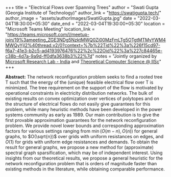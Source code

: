 +++
title = "Electrical Flows over Spanning Trees"
author = "Swati Gupta (Georgia Institute of Technology)"
author_link = "https://swatigupta.tech/"
author_image = "assets/authorImages/SwatiGupta.jpg"
date = "2022-03-04T18:30:00+05:30"
date_end = "2022-03-04T19:30:00+05:30"
location = "Microsoft Teams Meeting"
location_link = "https://teams.microsoft.com/l/meetup-join/19%3ameeting_ZGE3NDg5NzktMWQ0Zi00MzFmLTg5OTgtMTMyYWM4MWQyYjI2%40thread.v2/0?context=%7b%22Tid%22%3a%226f15cd97-f6a7-41e3-b2c5-ad4193976476%22%2c%22Oid%22%3a%227c84465e-c38b-4d7a-9a9d-ff0dfa3638b3%22%7d"
notes = "Jointly organized by <a href = "https://www.microsoft.com/en-us/research/lab/microsoft-research-india/" target= "_blank">Microsoft Research Lab - India</a> and <a href='https://www.csa.iisc.ac.in/theoretical-computer-science/' target= "_blank">Theoretical Computer Science @ IISc</a>"
+++

<b>Abstract:</b> The network reconfiguration problem seeks to find a rooted tree T such that the energy of the (unique)
feasible electrical flow over T is minimized. The tree requirement on the support of the flow is motivated by
operational constraints in electricity distribution networks. The bulk of existing results on convex optimization over
vertices of polytopes and on the structure of electrical flows do not easily give guarantees for this problem, while
many heuristic methods have been developed in the power systems community as early as 1989. Our main contribution
is to give the first provable approximation guarantees for the network reconfiguration problem. We provide novel lower
bounds and corresponding approximation factors for various settings ranging from $\min(O(m-n), O(n))$ for general
graphs, to $O(\sqrt{n})$ over grids with uniform resistances on edges, and $O(1)$ for grids with uniform edge resistances
and demands. To obtain the result for general graphs, we propose a new method for (approximate) spectral graph
sparsification, which may be of independent interest. Using insights from our theoretical results, we propose a
general heuristic for the network reconfiguration problem that is orders of magnitude faster than existing methods
in the literature, while obtaining comparable performance.

